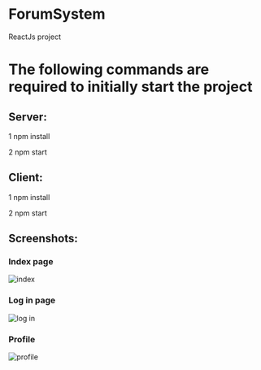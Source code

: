 # ForumSystem
ReactJs project

# Тhe following commands are required to initially start the project

## Server:

1 npm install

2 npm start

## Client:

1 npm install

2 npm start

## Screenshots:

### Index page

![index](https://github.com/mitovV/ForumSystem/assets/43573153/8bf413c2-226b-4dae-983e-a66f7406263c)

### Log in page

![log in](https://github.com/mitovV/ForumSystem/assets/43573153/f753b0cd-501d-469b-8148-a88a8cdc2d23)

### Profile

![profile](https://github.com/mitovV/ForumSystem/assets/43573153/74e7fea6-ee6f-4979-b1a6-591edb028ea3)
